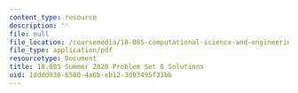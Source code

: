 ```yaml
---
content_type: resource
description: ''
file: null
file_location: /coursemedia/18-085-computational-science-and-engineering-i-summer-2020/1dddd93665804a6beb123d93495f33bb_MIT18_085Summer20_PS6_sol.pdf
file_type: application/pdf
resourcetype: Document
title: 18.085 Summer 2020 Problem Set 6 Solutions
uid: 1dddd936-6580-4a6b-eb12-3d93495f33bb
---
```

